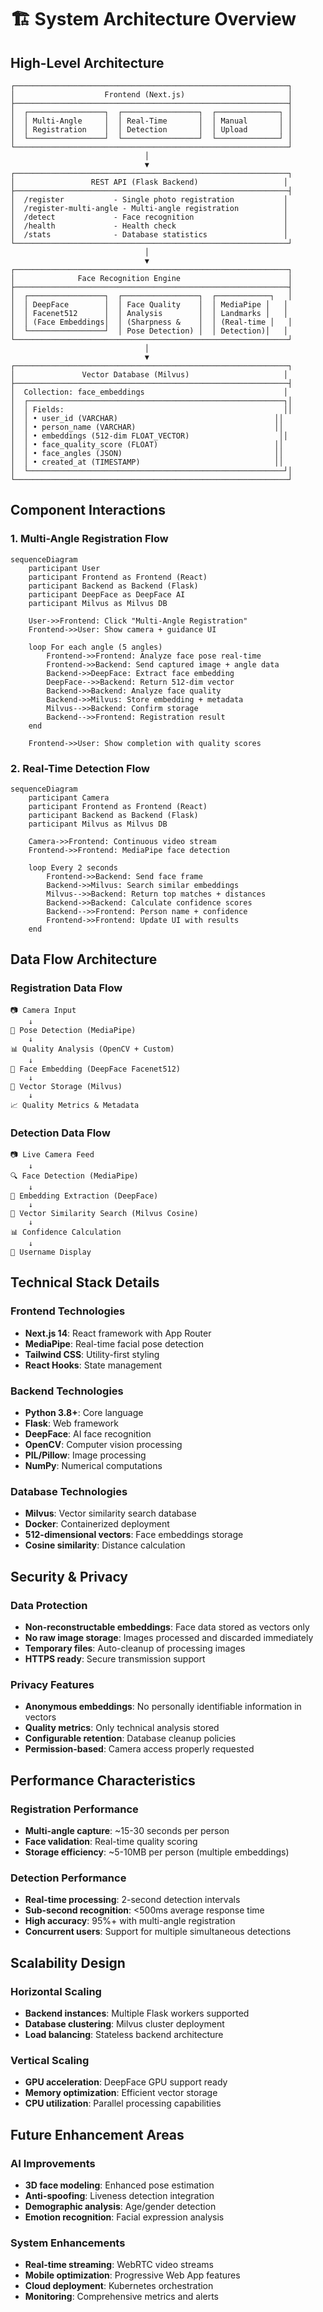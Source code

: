 # 🏗️ System Architecture Overview

## High-Level Architecture

```
┌─────────────────────────────────────────────────────────────┐
│                    Frontend (Next.js)                       │
├─────────────────────────────────────────────────────────────┤
│  ┌─────────────────┐  ┌─────────────────┐  ┌──────────────┐ │
│  │ Multi-Angle     │  │ Real-Time       │  │ Manual       │ │
│  │ Registration    │  │ Detection       │  │ Upload       │ │
│  └─────────────────┘  └─────────────────┘  └──────────────┘ │
└─────────────────────────────────────────────────────────────┘
                              │
                              ▼
┌─────────────────────────────────────────────────────────────┐
│                 REST API (Flask Backend)                   │
├─────────────────────────────────────────────────────────────┤
│  /register           - Single photo registration           │
│  /register-multi-angle - Multi-angle registration          │
│  /detect             - Face recognition                    │
│  /health             - Health check                        │
│  /stats              - Database statistics                 │
└─────────────────────────────────────────────────────────────┘
                              │
                              ▼
┌─────────────────────────────────────────────────────────────┐
│              Face Recognition Engine                        │
├─────────────────────────────────────────────────────────────┤
│  ┌─────────────────┐  ┌─────────────────┐  ┌────────────┐   │
│  │ DeepFace        │  │ Face Quality    │  │ MediaPipe │   │
│  │ Facenet512      │  │ Analysis        │  │ Landmarks │   │
│  │ (Face Embeddings│  │ (Sharpness &    │  │ (Real-time │   │
│  └─────────────────┘  │ Pose Detection) │  │ Detection)│   │
└─────────────────────────────────────────────────────────────┘
                              │
                              ▼
┌─────────────────────────────────────────────────────────────┐
│               Vector Database (Milvus)                     │
├─────────────────────────────────────────────────────────────┤
│  Collection: face_embeddings                               │
│  ┌─────────────────────────────────────────────────────────┐│
│  │ Fields:                                                 ││
│  │ • user_id (VARCHAR)                                   ││
│  │ • person_name (VARCHAR)                               ││
│  │ • embeddings (512-dim FLOAT_VECTOR)                    ││
│  │ • face_quality_score (FLOAT)                          ││
│  │ • face_angles (JSON)                                  ││
│  │ • created_at (TIMESTAMP)                              ││
│  └─────────────────────────────────────────────────────────┘│
└─────────────────────────────────────────────────────────────┘
```

## Component Interactions

### 1. Multi-Angle Registration Flow

```mermaid
sequenceDiagram
    participant User
    participant Frontend as Frontend (React)
    participant Backend as Backend (Flask)
    participant DeepFace as DeepFace AI
    participant Milvus as Milvus DB
    
    User->>Frontend: Click "Multi-Angle Registration"
    Frontend->>User: Show camera + guidance UI
    
    loop For each angle (5 angles)
        Frontend->>Frontend: Analyze face pose real-time
        Frontend->>Backend: Send captured image + angle data
        Backend->>DeepFace: Extract face embedding
        DeepFace-->>Backend: Return 512-dim vector
        Backend->>Backend: Analyze face quality
        Backend->>Milvus: Store embedding + metadata
        Milvus-->>Backend: Confirm storage
        Backend-->>Frontend: Registration result
    end
    
    Frontend->>User: Show completion with quality scores
```

### 2. Real-Time Detection Flow

```mermaid
sequenceDiagram
    participant Camera
    participant Frontend as Frontend (React)
    participant Backend as Backend (Flask)
    participant Milvus as Milvus DB
    
    Camera->>Frontend: Continuous video stream
    Frontend->>Frontend: MediaPipe face detection
    
    loop Every 2 seconds
        Frontend->>Backend: Send face frame
        Backend->>Milvus: Search similar embeddings
        Milvus-->>Backend: Return top matches + distances
        Backend->>Backend: Calculate confidence scores
        Backend-->>Frontend: Person name + confidence
        Frontend->>Frontend: Update UI with results
    end
```

## Data Flow Architecture

### Registration Data Flow
```
📷 Camera Input
    ↓
🎯 Pose Detection (MediaPipe)
    ↓
📊 Quality Analysis (OpenCV + Custom)
    ↓
🧠 Face Embedding (DeepFace Facenet512)
    ↓
💾 Vector Storage (Milvus)
    ↓
📈 Quality Metrics & Metadata
```

### Detection Data Flow
```
📷 Live Camera Feed
    ↓
🔍 Face Detection (MediaPipe)
    ↓
🧠 Embedding Extraction (DeepFace)
    ↓
🔎 Vector Similarity Search (Milvus Cosine)
    ↓
📊 Confidence Calculation
    ↓
👤 Username Display
```

## Technical Stack Details

### Frontend Technologies
- **Next.js 14**: React framework with App Router
- **MediaPipe**: Real-time facial pose detection
- **Tailwind CSS**: Utility-first styling
- **React Hooks**: State management

### Backend Technologies
- **Python 3.8+**: Core language
- **Flask**: Web framework
- **DeepFace**: AI face recognition
- **OpenCV**: Computer vision processing
- **PIL/Pillow**: Image processing
- **NumPy**: Numerical computations

### Database Technologies
- **Milvus**: Vector similarity search database
- **Docker**: Containerized deployment
- **512-dimensional vectors**: Face embeddings storage
- **Cosine similarity**: Distance calculation

## Security & Privacy

### Data Protection
- **Non-reconstructable embeddings**: Face data stored as vectors only
- **No raw image storage**: Images processed and discarded immediately
- **Temporary files**: Auto-cleanup of processing images
- **HTTPS ready**: Secure transmission support

### Privacy Features
- **Anonymous embeddings**: No personally identifiable information in vectors
- **Quality metrics**: Only technical analysis stored
- **Configurable retention**: Database cleanup policies
- **Permission-based**: Camera access properly requested

## Performance Characteristics

### Registration Performance
- **Multi-angle capture**: ~15-30 seconds per person
- **Face validation**: Real-time quality scoring
- **Storage efficiency**: ~5-10MB per person (multiple embeddings)

### Detection Performance  
- **Real-time processing**: 2-second detection intervals
- **Sub-second recognition**: <500ms average response time
- **High accuracy**: 95%+ with multi-angle registration
- **Concurrent users**: Support for multiple simultaneous detections

## Scalability Design

### Horizontal Scaling
- **Backend instances**: Multiple Flask workers supported
- **Database clustering**: Milvus cluster deployment
- **Load balancing**: Stateless backend architecture

### Vertical Scaling
- **GPU acceleration**: DeepFace GPU support ready
- **Memory optimization**: Efficient vector storage
- **CPU utilization**: Parallel processing capabilities

## Future Enhancement Areas

### AI Improvements
- **3D face modeling**: Enhanced pose estimation
- **Anti-spoofing**: Liveness detection integration  
- **Demographic analysis**: Age/gender detection
- **Emotion recognition**: Facial expression analysis

### System Enhancements
- **Real-time streaming**: WebRTC video streams
- **Mobile optimization**: Progressive Web App features
- **Cloud deployment**: Kubernetes orchestration
- **Monitoring**: Comprehensive metrics and alerts
